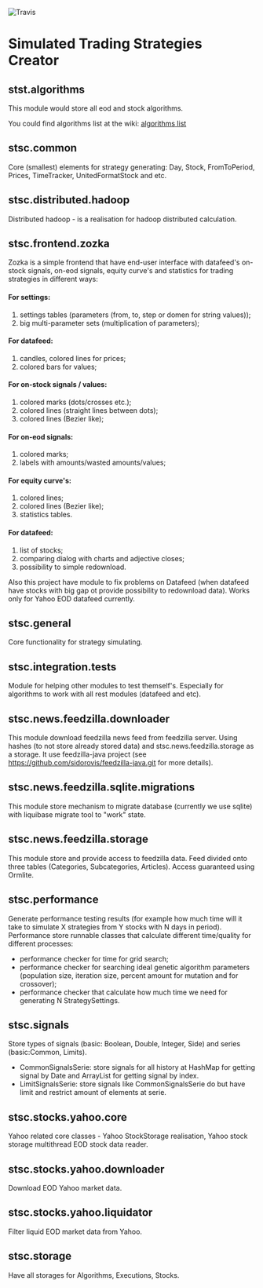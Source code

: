 ![Travis](https://travis-ci.org/sidorovis/stsc.svg?branch=master)

# Simulated Trading Strategies Creator

## stst.algorithms

This module would store all eod and stock algorithms.

You could find algorithms list at the wiki: [algorithms list](https://github.com/sidorovis/stsc/wiki/Algorithms-Tree)

## stsc.common

Core (smallest) elements for strategy generating: Day, Stock, FromToPeriod, Prices, TimeTracker, UnitedFormatStock and etc.

## stsc.distributed.hadoop

Distributed hadoop - is a realisation for hadoop distributed calculation.

## stsc.frontend.zozka

Zozka is a simple frontend that have end-user interface with datafeed's on-stock signals, on-eod signals, 
equity curve's and statistics for trading strategies in different ways:

#### For settings:
1. settings tables (parameters (from, to, step or domen for string values));
2. big multi-parameter sets (multiplication of parameters);

#### For datafeed:
1. candles, colored lines for prices;
2. colored bars for values;

#### For on-stock signals / values:
1. colored marks (dots/crosses etc.);
2. colored lines (straight lines between dots);
3. colored lines (Bezier like);

#### For on-eod signals:
1. colored marks;
2. labels with amounts/wasted amounts/values;

#### For equity curve's:
1. colored lines;
2. colored lines (Bezier like);
3. statistics tables.

#### For datafeed:
1. list of stocks;
2. comparing dialog with charts and adjective closes;
3. possibility to simple redownload.


Also this project have module to fix problems on Datafeed (when datafeed have stocks with big gap ot provide possibility to redownload data). Works only for Yahoo EOD datafeed currently.

## stsc.general

Core functionality for strategy simulating.

## stsc.integration.tests

Module for helping other modules to test themself's.
Especially for algorithms to work with all rest modules (datafeed and etc).

## stsc.news.feedzilla.downloader

This module download feedzilla news feed from feedzilla server. Using hashes (to not store already stored data) and stsc.news.feedzilla.storage as a storage.
It use feedzilla-java project (see https://github.com/sidorovis/feedzilla-java.git for more details).

## stsc.news.feedzilla.sqlite.migrations

This module store mechanism to migrate database (currently we use sqlite) with liquibase migrate tool to "work" state.

## stsc.news.feedzilla.storage

This module store and provide access to feedzilla data. Feed divided onto three tables (Categories, Subcategories, Articles).
Access guaranteed using Ormlite.

## stsc.performance

Generate performance testing results (for example how much time will it take to simulate X strategies from Y stocks with N days in period).
Performance store runnable classes that calculate different time/quality for different processes:
 * performance checker for time for grid search;
 * performance checker for searching ideal genetic algorithm parameters (population size, iteration size, percent amount for mutation and for crossover);
 * performance checker that calculate how much time we need for generating N StrategySettings.

## stsc.signals

Store types of signals (basic: Boolean, Double, Integer, Side) and series (basic:Common, Limits).
 * CommonSignalsSerie: store signals for all history at HashMap for getting signal by Date and ArrayList for getting signal by index.
 * LimitSignalsSerie: store signals like CommonSignalsSerie do but have limit and restrict amount of elements at serie.

## stsc.stocks.yahoo.core

Yahoo related core classes - Yahoo StockStorage realisation, Yahoo stock storage multithread EOD stock data reader.

## stsc.stocks.yahoo.downloader

Download EOD Yahoo market data.

## stsc.stocks.yahoo.liquidator

Filter liquid EOD market data from Yahoo.

## stsc.storage

Have all storages for Algorithms, Executions, Stocks.

